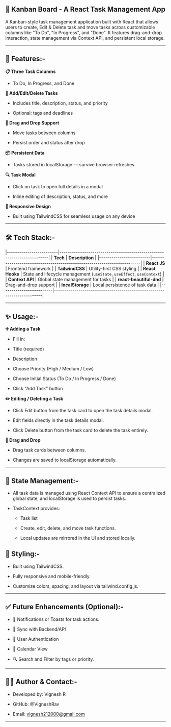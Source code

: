 ## 🧩 Kanban Board - A React Task Management App

A Kanban-style task management application built with React that allows users to create, Edit & Delete task and move tasks across customizable columns like "To Do", "In Progress", and "Done". It features drag-and-drop interaction, state management via Context API, and persistent local storage.

---

## 🚀 Features:-

**📋 Three Task Columns**

- To Do, In Progress, and Done

**🎯 Add/Edit/Delete Tasks**

- Includes title, description, status, and priority

- Optional: tags and deadlines

**🧲 Drag and Drop Support**

- Move tasks between columns

- Persist order and status after drop

**📦 Persistent Data**

- Tasks stored in localStorage — survive browser refreshes

**🔍 Task Modal**

- Click on task to open full details in a modal

- Inline editing of description, status, and more

**📱 Responsive Design**

- Built using TailwindCSS for seamless usage on any device

---

## 🛠️ Tech Stack:-
|-------------------------|------------------------------------------------------------------------|
|       **Tech**          |                     **Description**                                    | 
|-------------------------|------------------------------------------------------------------------|
| **React JS**            | Frontend framework                                                     |
| **TailwindCSS**         | Utility-first CSS styling                                              |
| **React Hooks**         | State and lifecycle management (`useState`, `useEffect`, `useContext`) |
| **Context API**         | Global state management for tasks                                      |
| **react-beautiful-dnd** | Drag-and-drop support                                                  |
| **localStorage**        | Local persistence of task data                                         |
|-------------------------|------------------------------------------------------------------------|

---

## ✨ Usage:-

**➕ Adding a Task**

- Fill in:

- Title (required)

- Description

- Choose Priority (High / Medium / Low)

- Choose Initial Status (To Do / In Progress / Done)

- Click "Add Task" button

**✏️ Editing / Deleting a Task**

- Click Edit button from the task card to open the task details modal.

- Edit fields directly in the task details modal.

- Click Delete button from the task card to delete the task entirely.

**🔄 Drag and Drop**

- Drag task cards between columns.

- Changes are saved to localStorage automatically.

---

## 🧠 State Management:-

- All task data is managed using React Context API to ensure a centralized global state, and localStorage is used to persist tasks.

- TaskContext provides:

  - Task list

  - Create, edit, delete, and move task functions.

  - Local updates are mirrored in the UI and stored locally.

## 🎨 Styling:-

- Built using TailwindCSS.

- Fully responsive and mobile-friendly.

- Customize colors, spacing, and layout via tailwind.config.js.

---

## ✅ Future Enhancements (Optional):-

- 🔔 Notifications or Toasts for task actions.

- 🔄 Sync with Backend/API

- 👥 User Authentication

- 📅 Calendar View

- 🔍 Search and Filter by tags or priority.

---

## 🙋‍♂️ Author & Contact:-

- Developed by: Vignesh R

- GitHub: @VigneshRav

- Email: vignesh212000@gmail.com

---
